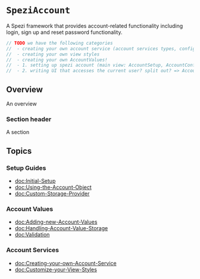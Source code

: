 # ``SpeziAccount``

A Spezi framework that provides account-related functionality including login, sign up and reset password functionality.

<!--
                  
This source file is part of the Spezi open-source project

SPDX-FileCopyrightText: 2023 Stanford University and the project authors (see CONTRIBUTORS.md)

SPDX-License-Identifier: MIT
             
-->

<!-- TODO rephrase? -->

```swift
// TODO we have the following categories
//  - creating your own account service (account services types, configuration, view styles, account values?, data entry, signup and validation)
//  - creating your own view styles
//  - creating your own AccountValues!
//  - 1. setting up spezi account (main view: AccountSetup, AccountConfiguration component, Account object and account values!, maybe accessing account service configuration?)
//  - 2. writing UI that accesses the current user? split out? => AccountValues, AccountServiceConfiguration 
```

## Overview

An overview

### Section header

A section


## Topics

### Setup Guides

- <doc:Initial-Setup>
- <doc:Using-the-Account-Object>
- <doc:Custom-Storage-Provider>

### Account Values

- <doc:Adding-new-Account-Values>
- <doc:Handling-Account-Value-Storage>
- <doc:Validation>

### Account Services

- <doc:Creating-your-own-Account-Service>
- <doc:Customize-your-View-Styles>
